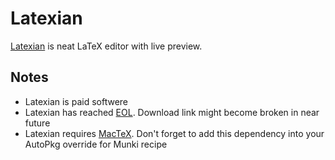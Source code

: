 # Latexian

[Latexian](http://tacosw.com/latexian/download.php) is neat LaTeX editor with live preview.
 
## Notes

- Latexian is paid softwere
- Latexian has reached [EOL](http://tacosw.com/index.php). Download link might become broken in near future
- Latexian requires [MacTeX](http://www.tug.org/mactex/). Don't forget to add this dependency into your AutoPkg override for Munki recipe

